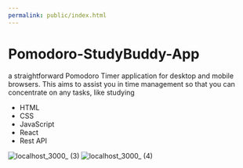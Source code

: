 ```yaml
---
permalink: public/index.html
---
```

# Pomodoro-StudyBuddy-App
  a straightforward Pomodoro Timer application for desktop and mobile browsers. This aims to assist you in time management so that you can concentrate on any tasks, like studying

* HTML
* CSS
* JavaScript
* React
* Rest API

![localhost_3000_ (3)](https://user-images.githubusercontent.com/91674419/213916248-4245e163-41f3-4565-a958-ee073ce8e103.png)
![localhost_3000_ (4)](https://user-images.githubusercontent.com/91674419/213916249-f9dedb25-25b4-490b-8909-d599490310d0.png)

